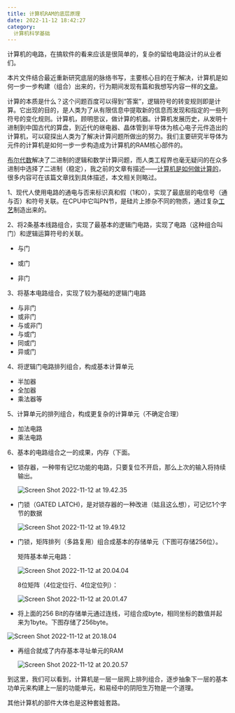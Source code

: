 ```yaml
---
title: 计算机RAM的底层原理
date: 2022-11-12 18:42:27
category: 
  计算机科学基础
---
```


计算机的电路，在搞软件的看来应该是很简单的，复杂的留给电路设计的从业者们。

本片文件结合最近重新研究底层的脉络书写，主要核心目的在于解决，计算机是如何一步一步构建（组合）出来的，行为期间发现有篇和我想写内容一样的[文章](https://zhuanlan.zhihu.com/p/367927405)。

计算的本质是什么？这个问题百度可以得到“答案”，逻辑符号的转变规则即是计算。它出现的目的，是人类为了从有限信息中提取新的信息而发现和指定的一些列符号的变化规则。计算机，顾明思议，做计算的机器。计算机发展历史，从发明十进制到中国古代的算盘，到近代的继电器、晶体管到半导体为核心电子元件造出的计算机，可以窥探出人类为了解决计算问题所做出的努力。我们主要研究半导体为元件的计算机是如何一步一步构造成为计算机的RAM核心部件的。

[布尔代数](https://blog.csdn.net/SlowIsFastLemon/article/details/103575141)解决了二进制的逻辑和数学计算问题，而人类工程界也毫无疑问的在众多进制中选择了二进制（稳定），我之前的文章有描述——[计算机是如何做计算的](https://windanchaos.github.io/2019/07/02/%E3%80%90%E8%AE%A1%E7%AE%97%E6%9C%BA%E7%90%86%E8%AE%BA%E5%9F%BA%E7%A1%80%E3%80%91%E8%AE%A1%E7%AE%97%E6%9C%BA%E6%98%AF%E5%A6%82%E4%BD%95%E5%81%9A%E8%BF%90%E7%AE%97%E7%9A%84/)，很多内容可在该篇文章找到具体描述，本文相关则略过。

1、现代人使用电路的通电与否来标识真和假（1和0），实现了最底层的电信号（通与否）和符号关联。在CPU中它叫PN节，是硅片上掺杂不同的物质，通过复杂[工艺](https://www.sohu.com/a/255397866_468626)制造出来的。

2、将2条基本线路组合，实现了最基本的逻辑门电路，实现了电路（这种组合叫门）和逻辑运算符号的关联。

- 与门

- 或门

- 非门

3、将基本电路组合，实现了较为基础的逻辑门电路

- 与非门
- 或非门
- 与或非门
- 与或门
- 同或门
- 异或门

4、将逻辑门电路排列组合，构成基本计算单元

- 半加器
- 全加器
- 乘法器等

5、计算单元的排列组合，构成更复杂的计算单元（不确定合理）

- 加法电路
- 乘法电路

6、基本的电路组合之一的成果，内存（下面。

- 锁存器，一种带有记忆功能的电路，只要复位不开启，那么上次的输入将持续输出。

  ![Screen Shot 2022-11-12 at 19.42.35](http://image.windanchaos.tech/blog/Screen_Shot_2022-11-12_at_19.42.35.png)

- 门锁（GATED LATCH)，是对锁存器的一种改进（姑且这么想），可记忆1个字节的数据

  ![Screen Shot 2022-11-12 at 19.49.12](http://image.windanchaos.tech/blog/Screen_Shot_2022-11-12_at_19.49.12.png)

- 门锁，矩阵排列（多路复用）组合成基本的存储单元（下图可存储256位）。

  矩阵基本单元电路：

  ![Screen Shot 2022-11-12 at 20.04.04](http://image.windanchaos.tech/blog/Screen_Shot_2022-11-12_at_20.04.04.png)

  8位矩阵（4位定位行、4位定位列）：

  ![Screen Shot 2022-11-12 at 20.01.47](http://image.windanchaos.tech/blog/Screen_Shot_2022-11-12_at_20.01.47.png)

-  将上面的256 Bit的存储单元通过连线，可组合成byte，相同坐标的数值并起来为1byte。下图存储了256byte。

  ![Screen Shot 2022-11-12 at 20.18.04](http://image.windanchaos.tech/blog/Screen_Shot_2022-11-12_at_20.18.04.png)

- 再组合就成了内存基本寻址单元的RAM

  ![Screen Shot 2022-11-12 at 20.20.57](http://image.windanchaos.tech/blog/Screen_Shot_2022-11-12_at_20.20.57.png)

到这里，我们可以看到，计算机是一层一层网上排列组合，逐步抽象下一层的基本功单元来构建上一层的功能单元，和易经中的阴阳生万物是一个道理。

其他计算机的部件大体也是这种套娃套路。
